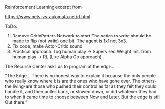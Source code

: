 Reinforcement Learning excerpt from 

https://www.nets-vs-automata.net/rl.html


ToDo: 
1) Remove CriticPattern Network to start
The action to write should be made to flip (not write) one bit. 
The agent is 1x1 not 3x3.
2) Fix code; make Actor-Critic sound
3) Practical approach:
Log human play -> Supervised Weight Init. from human play -> RL (Like Alpha Go approach)

The Recurse Center asks us to program at the edge...

“The Edge... There is no honest way to explain it because the only people who really know where it is are the ones who have gone over. The others-the living-are those who pushed their control as far as they felt they could handle it, and then pulled back, or slowed down, or did whatever they had to when it came time to choose between Now and Later. But the edge is still Out there.”